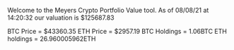 Welcome to the Meyers Crypto Portfolio Value tool. 
As of 08/08/21 at 14:20:32 our valuation is $125687.83 

BTC Price = $43360.35
 ETH Price = $2957.19
BTC Holdings = 1.06BTC
 ETH holdings = 26.960005962ETH 

